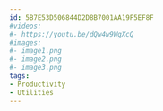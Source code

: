 ```yaml
---
id: 5B7E53D506844D2D8B7001AA19F5EF8F
#videos:
#- https://youtu.be/dQw4w9WgXcQ
#images:
#- image1.png
#- image2.png
#- image3.png
tags:
- Productivity
- Utilities
---
```

